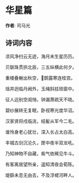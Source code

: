 # 华星篇

**作者**: 司马光

## 诗词内容

凉风净扫云无迹，海月未生星历历。

贝联珠贯拱北辰，三五纵横此何夕。

重楼叠榭出秋空，𫛛鹊露寒连桂宫。

瑶井迥临丹阙外，玉绳斜挂琐窗中。

征人远别空闺悄，钟漏萧疏天不晓。

碧纱展转无复眠，卧视寒光度华沼。

汉家贤将戍临洮，结髪从军今二毛。

谁怜身老心犹壮，深入长占太白高。

丰城古剑沉沦久，匣中夜半双龙吼。

乃知神物不自藏，紫气依稀见牛斗。

有客离居望所亲，遥知清夜会荀陈。

堤繇未息无由去，不及浮槎河畔人。

